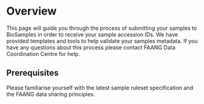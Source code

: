 # Overview
This page will guide you through the process of submitting your samples to 
BioSamples in order to receive your sample accession IDs.  We have provided 
templates and tools to help validate your samples metadata.  If you have any 
questions about this process please contact FAANG Data Coordination Centre for 
help.

## Prerequisites
Please familiarise yourself with the latest sample ruleset specification and 
the FAANG data sharing principles.